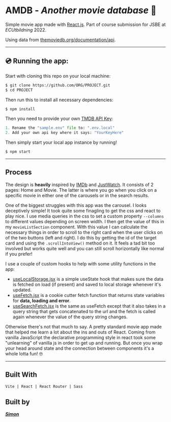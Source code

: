 # **AMDB** - _Another movie database_ 🎥

Simple movie app made with [React.js](https://reactjs.org/). Part of course submission for JSBE at _ECUtbildning_ 2022.

Using data from [themoviedb.org/documentation/api](https://www.themoviedb.org/documentation/api).

---

## 💿 Running the app:

Start with cloning this repo on your local machine:

```sh
$ git clone https://github.com/ORG/PROJECT.git
$ cd PROJECT
```

Then run this to install all necessary dependencies:

```sh
$ npm install
```

Then you need to provide your own [TMDB API Key](https://www.themoviedb.org/documentation/api):

```py
1. Rename the "sample.env" file to: ".env.local"
2. Add your own api key where it says: "YourKeyHere"
```

Then simply start your local app instance by running!

```sh
$ npm start
```

---

## Process

The design is **heavily** inspired by [IMDb](https://imdb.com/) and [JustWatch](https://www.justwatch.com/). It consists of 2 pages: Home and Movie. The latter is where you go when you click on a specific movie in either one of the carousels or in the search results.

One of the biggest struggles with this app was the carousel. I looks deceptively simple! It took quite some finagling to get the css and react to play nice. I use media queries in the css to set a custom property `--columns` to different values depending on screen width. I then get the value of this in my `movieListSection` component. With this value I can calculate the necessary things in order to scroll to the right card when the user clicks on of the two buttons (left and right). I do this by getting the id of the target card and using the `.scrollIntoView()` method on it. It feels a tad bit too involved but works quite well and you can still scroll horizontally like normal if you prefer!

I use a couple of custom hooks to help with some utility functions in the app:

- [useLocalStorage.jsx](./src/hooks/useLocalStorage.jsx) is a simple useState hook that makes sure the data is fetched on load (if present) and saved to local storage whenever it's updated.
- [useFetch.jsx](./src/hooks/useFetch.jsx) is a cookie cutter fetch function that returns state variables for **data, loading and error**.
- [useSearchFetch.jsx](./src/hooks/useSearchFetch.jsx) is the same as useFetch except that it also takes in a query string that gets concatenated to the url and the fetch is called again whenever the value of the query string changes.

Otherwise there's not that much to say. A pretty standard movie app made that helped me learn a lot about the ins and outs of React. Coming from vanilla JavaScript the declarative programming style in react took some "unlearning" of vanilla js in order to get up and running. But once you wrap your head around state and the connection between components it's a whole lotta fun! 🤓

---

## Built With

    Vite | React | React Router | Sass

## Built by

_**[Simon](https://github.com/simon-off/)**_
